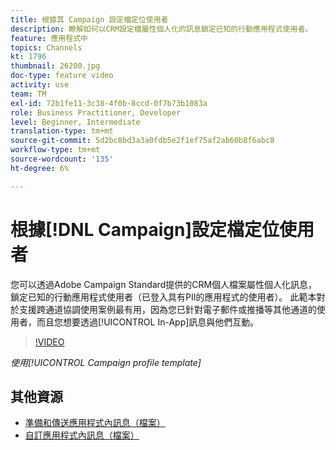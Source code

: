 ```yaml
---
title: 根據其 Campaign 設定檔定位使用者
description: 瞭解如何以CRM設定檔屬性個人化的訊息鎖定已知的行動應用程式使用者。
feature: 應用程式中
topics: Channels
kt: 1796
thumbnail: 26200.jpg
doc-type: feature video
activity: use
team: TM
exl-id: 72b1fe11-3c38-4f0b-8ccd-0f7b73b1083a
role: Business Practitioner, Developer
level: Beginner, Intermediate
translation-type: tm+mt
source-git-commit: 5d2bc8bd3a3a0fdb5e2f1ef75af2ab60b8f6abc8
workflow-type: tm+mt
source-wordcount: '135'
ht-degree: 6%

---
```


# 根據[!DNL Campaign]設定檔定位使用者

您可以透過Adobe Campaign Standard提供的CRM個人檔案屬性個人化訊息，鎖定已知的行動應用程式使用者（已登入具有PII的應用程式的使用者）。 此範本對於支援跨通道協調使用案例最有用，因為您已針對電子郵件或推播等其他通道的使用者，而且您想要透過[!UICONTROL In-App]訊息與他們互動。

>[!VIDEO](https://video.tv.adobe.com/v/26200?quality=12)

*使用[!UICONTROL Campaign profile template]*

## 其他資源

* [準備和傳送應用程式內訊息（檔案）](https://docs.adobe.com/content/help/en/campaign-standard/using/communication-channels/in-app-messaging/preparing-and-sending-an-in-app-message.html)
* [自訂應用程式內訊息（檔案）](https://docs.adobe.com/content/help/en/campaign-standard/using/communication-channels/in-app-messaging/customizing-an-in-app-message.html)
